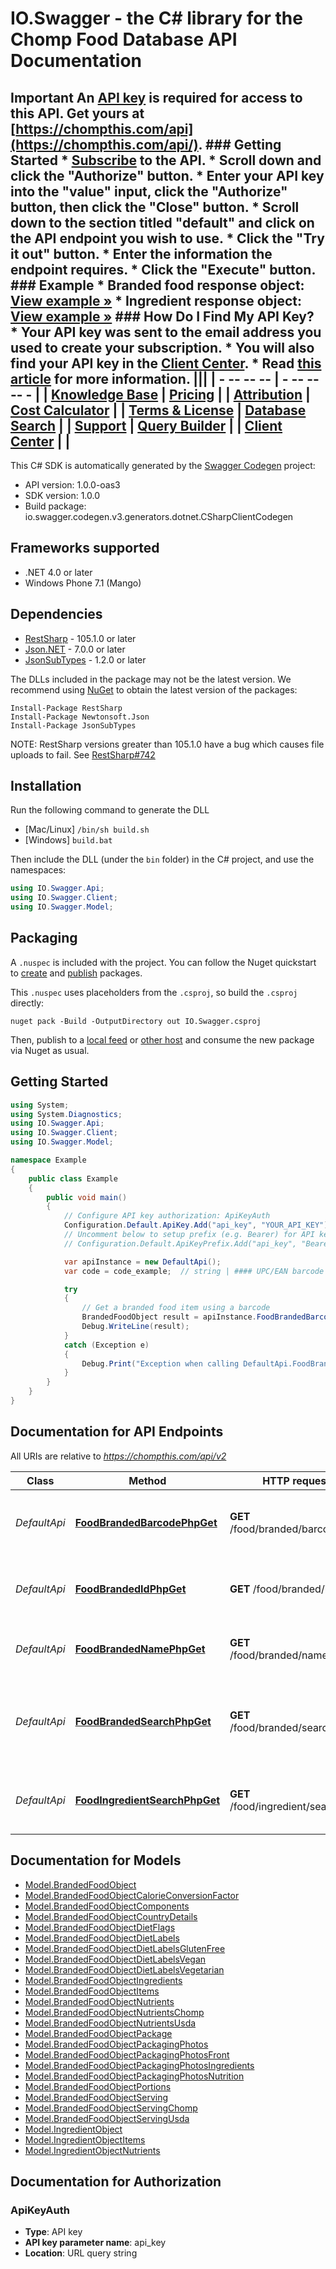 # IO.Swagger - the C# library for the Chomp Food Database API Documentation

## Important An **[API key](https://chompthis.com/api/)** is required for access to this API. Get yours at **[https://chompthis.com/api](https://chompthis.com/api/)**.  ### Getting Started   * **[Subscribe](https://chompthis.com/api/#pricing)** to the API.   * Scroll down and click the \"**Authorize**\" button.   * Enter your API key into the \"**value**\" input, click the \"**Authorize**\" button, then click the \"**Close**\" button.   * Scroll down to the section titled \"**default**\" and click on the API endpoint you wish to use.   * Click the \"**Try it out**\" button.   * Enter the information the endpoint requires.   * Click the \"**Execute**\" button.  ### Example    * Branded food response object: **[View example &raquo;](https://raw.githubusercontent.com/chompfoods/examples/master/branded-food-response-object.json)**   * Ingredient response object: **[View example &raquo;](https://raw.githubusercontent.com/chompfoods/examples/master/ingredient-response-object.json)**  ### How Do I Find My API Key?   * Your API key was sent to the email address you used to create your subscription.   * You will also find your API key in the **[Client Center](https://chompthis.com/api/manage.php)**.   * Read **[this article](https://desk.zoho.com/portal/chompthis/kb/articles/how-do-i-find-my-api-key)** for more information.  ||| | - -- -- -- | - -- -- -- - | | [Knowledge Base](https://desk.zoho.com/portal/chompthis/kb/chomp) | [Pricing](https://chompthis.com/api/) | | [Attribution](https://chompthis.com/api/docs/attribution.php) | [Cost Calculator](https://chompthis.com/api/cost-calculator.php) | | [Terms & License](https://chompthis.com/api/terms.php) | [Database Search](https://chompthis.com/api/lookup.php) | | [Support](https://chompthis.com/api/ticket-new.php) | [Query Builder](https://chompthis.com/api/build.php) | | [Client Center](https://chompthis.com/api/manage.php) | | 

This C# SDK is automatically generated by the [Swagger Codegen](https://github.com/swagger-api/swagger-codegen) project:

- API version: 1.0.0-oas3
- SDK version: 1.0.0
- Build package: io.swagger.codegen.v3.generators.dotnet.CSharpClientCodegen

<a name="frameworks-supported"></a>
## Frameworks supported
- .NET 4.0 or later
- Windows Phone 7.1 (Mango)

<a name="dependencies"></a>
## Dependencies
- [RestSharp](https://www.nuget.org/packages/RestSharp) - 105.1.0 or later
- [Json.NET](https://www.nuget.org/packages/Newtonsoft.Json/) - 7.0.0 or later
- [JsonSubTypes](https://www.nuget.org/packages/JsonSubTypes/) - 1.2.0 or later

The DLLs included in the package may not be the latest version. We recommend using [NuGet](https://docs.nuget.org/consume/installing-nuget) to obtain the latest version of the packages:
```
Install-Package RestSharp
Install-Package Newtonsoft.Json
Install-Package JsonSubTypes
```

NOTE: RestSharp versions greater than 105.1.0 have a bug which causes file uploads to fail. See [RestSharp#742](https://github.com/restsharp/RestSharp/issues/742)

<a name="installation"></a>
## Installation
Run the following command to generate the DLL
- [Mac/Linux] `/bin/sh build.sh`
- [Windows] `build.bat`

Then include the DLL (under the `bin` folder) in the C# project, and use the namespaces:
```csharp
using IO.Swagger.Api;
using IO.Swagger.Client;
using IO.Swagger.Model;
```
<a name="packaging"></a>
## Packaging

A `.nuspec` is included with the project. You can follow the Nuget quickstart to [create](https://docs.microsoft.com/en-us/nuget/quickstart/create-and-publish-a-package#create-the-package) and [publish](https://docs.microsoft.com/en-us/nuget/quickstart/create-and-publish-a-package#publish-the-package) packages.

This `.nuspec` uses placeholders from the `.csproj`, so build the `.csproj` directly:

```
nuget pack -Build -OutputDirectory out IO.Swagger.csproj
```

Then, publish to a [local feed](https://docs.microsoft.com/en-us/nuget/hosting-packages/local-feeds) or [other host](https://docs.microsoft.com/en-us/nuget/hosting-packages/overview) and consume the new package via Nuget as usual.

<a name="getting-started"></a>
## Getting Started

```csharp
using System;
using System.Diagnostics;
using IO.Swagger.Api;
using IO.Swagger.Client;
using IO.Swagger.Model;

namespace Example
{
    public class Example
    {
        public void main()
        {
            // Configure API key authorization: ApiKeyAuth
            Configuration.Default.ApiKey.Add("api_key", "YOUR_API_KEY");
            // Uncomment below to setup prefix (e.g. Bearer) for API key, if needed
            // Configuration.Default.ApiKeyPrefix.Add("api_key", "Bearer");

            var apiInstance = new DefaultApi();
            var code = code_example;  // string | #### UPC/EAN barcode  **Example** > ```&code=0842234000988``` 

            try
            {
                // Get a branded food item using a barcode
                BrandedFoodObject result = apiInstance.FoodBrandedBarcodePhpGet(code);
                Debug.WriteLine(result);
            }
            catch (Exception e)
            {
                Debug.Print("Exception when calling DefaultApi.FoodBrandedBarcodePhpGet: " + e.Message );
            }
        }
    }
}
```

<a name="documentation-for-api-endpoints"></a>
## Documentation for API Endpoints

All URIs are relative to *https://chompthis.com/api/v2*

Class | Method | HTTP request | Description
------------ | ------------- | ------------- | -------------
*DefaultApi* | [**FoodBrandedBarcodePhpGet**](docs/DefaultApi.md#foodbrandedbarcodephpget) | **GET** /food/branded/barcode.php | Get a branded food item using a barcode
*DefaultApi* | [**FoodBrandedIdPhpGet**](docs/DefaultApi.md#foodbrandedidphpget) | **GET** /food/branded/id.php | Get a branded food item using an ID number
*DefaultApi* | [**FoodBrandedNamePhpGet**](docs/DefaultApi.md#foodbrandednamephpget) | **GET** /food/branded/name.php | Get a branded food item by name
*DefaultApi* | [**FoodBrandedSearchPhpGet**](docs/DefaultApi.md#foodbrandedsearchphpget) | **GET** /food/branded/search.php | Get data for branded food items using various search parameters
*DefaultApi* | [**FoodIngredientSearchPhpGet**](docs/DefaultApi.md#foodingredientsearchphpget) | **GET** /food/ingredient/search.php | Get raw/generic food ingredient item(s)

<a name="documentation-for-models"></a>
## Documentation for Models

 - [Model.BrandedFoodObject](docs/BrandedFoodObject.md)
 - [Model.BrandedFoodObjectCalorieConversionFactor](docs/BrandedFoodObjectCalorieConversionFactor.md)
 - [Model.BrandedFoodObjectComponents](docs/BrandedFoodObjectComponents.md)
 - [Model.BrandedFoodObjectCountryDetails](docs/BrandedFoodObjectCountryDetails.md)
 - [Model.BrandedFoodObjectDietFlags](docs/BrandedFoodObjectDietFlags.md)
 - [Model.BrandedFoodObjectDietLabels](docs/BrandedFoodObjectDietLabels.md)
 - [Model.BrandedFoodObjectDietLabelsGlutenFree](docs/BrandedFoodObjectDietLabelsGlutenFree.md)
 - [Model.BrandedFoodObjectDietLabelsVegan](docs/BrandedFoodObjectDietLabelsVegan.md)
 - [Model.BrandedFoodObjectDietLabelsVegetarian](docs/BrandedFoodObjectDietLabelsVegetarian.md)
 - [Model.BrandedFoodObjectIngredients](docs/BrandedFoodObjectIngredients.md)
 - [Model.BrandedFoodObjectItems](docs/BrandedFoodObjectItems.md)
 - [Model.BrandedFoodObjectNutrients](docs/BrandedFoodObjectNutrients.md)
 - [Model.BrandedFoodObjectNutrientsChomp](docs/BrandedFoodObjectNutrientsChomp.md)
 - [Model.BrandedFoodObjectNutrientsUsda](docs/BrandedFoodObjectNutrientsUsda.md)
 - [Model.BrandedFoodObjectPackage](docs/BrandedFoodObjectPackage.md)
 - [Model.BrandedFoodObjectPackagingPhotos](docs/BrandedFoodObjectPackagingPhotos.md)
 - [Model.BrandedFoodObjectPackagingPhotosFront](docs/BrandedFoodObjectPackagingPhotosFront.md)
 - [Model.BrandedFoodObjectPackagingPhotosIngredients](docs/BrandedFoodObjectPackagingPhotosIngredients.md)
 - [Model.BrandedFoodObjectPackagingPhotosNutrition](docs/BrandedFoodObjectPackagingPhotosNutrition.md)
 - [Model.BrandedFoodObjectPortions](docs/BrandedFoodObjectPortions.md)
 - [Model.BrandedFoodObjectServing](docs/BrandedFoodObjectServing.md)
 - [Model.BrandedFoodObjectServingChomp](docs/BrandedFoodObjectServingChomp.md)
 - [Model.BrandedFoodObjectServingUsda](docs/BrandedFoodObjectServingUsda.md)
 - [Model.IngredientObject](docs/IngredientObject.md)
 - [Model.IngredientObjectItems](docs/IngredientObjectItems.md)
 - [Model.IngredientObjectNutrients](docs/IngredientObjectNutrients.md)

<a name="documentation-for-authorization"></a>
## Documentation for Authorization

<a name="ApiKeyAuth"></a>
### ApiKeyAuth

- **Type**: API key
- **API key parameter name**: api_key
- **Location**: URL query string

